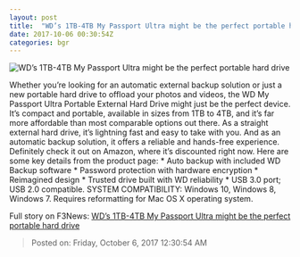 ```yaml
---
layout: post
title:  "WD’s 1TB-4TB My Passport Ultra might be the perfect portable hard drive"
date: 2017-10-06 00:30:54Z
categories: bgr
---
```


![WD’s 1TB-4TB My Passport Ultra might be the perfect portable hard drive](https://boygeniusreport.files.wordpress.com/2017/04/wd-my-passport-ssd.jpg?quality=98&strip=all)

Whether you’re looking for an automatic external backup solution or just a new portable hard drive to offload your photos and videos, the WD My Passport Ultra Portable External Hard Drive might just be the perfect device. It’s compact and portable, available in sizes from 1TB to 4TB, and it’s far more affordable than most comparable options out there. As a straight external hard drive, it’s lightning fast and easy to take with you. And as an automatic backup solution, it offers a reliable and hands-free experience. Definitely check it out on Amazon, where it’s discounted right now. Here are some key details from the product page: * Auto backup with included WD Backup software * Password protection with hardware encryption * Reimagined design * Trusted drive built with WD reliability * USB 3.0 port; USB 2.0 compatible. SYSTEM COMPATIBILITY: Windows 10, Windows 8, Windows 7. Requires reformatting for Mac OS X operating system.


Full story on F3News: [WD’s 1TB-4TB My Passport Ultra might be the perfect portable hard drive](http://www.f3nws.com/n/4YxYrD)

> Posted on: Friday, October 6, 2017 12:30:54 AM
